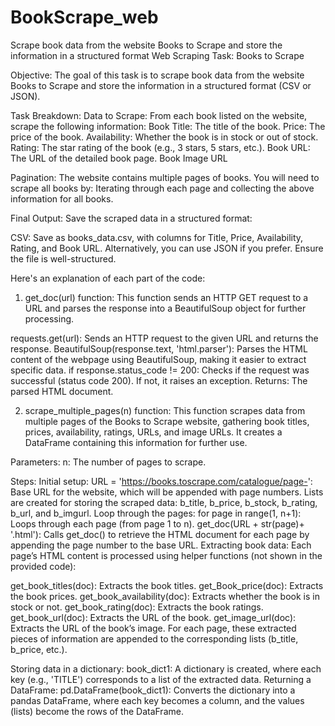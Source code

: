 # BookScrape_web
Scrape book data from the website Books to Scrape and store the information in a structured format
Web Scraping Task: Books to Scrape


Objective:
The goal of this task is to scrape book data from the website Books to Scrape and store the information in a structured format (CSV or JSON).



Task Breakdown:
Data to Scrape: From each book listed on the website, scrape the following information:
Book Title: The title of the book.
Price: The price of the book.
Availability: Whether the book is in stock or out of stock.
Rating: The star rating of the book (e.g., 3 stars, 5 stars, etc.).
Book URL: The URL of the detailed book page.
Book Image URL


Pagination: The website contains multiple pages of books. You will need to scrape all books by:
Iterating through each page and collecting the above information for all books.


Final Output: Save the scraped data in a structured format:


CSV: Save as books_data.csv, with columns for Title, Price, Availability, Rating, and Book URL.
Alternatively, you can use JSON if you prefer. Ensure the file is well-structured.



Here's an explanation of each part of the code:

1. get_doc(url) function:
This function sends an HTTP GET request to a URL and parses the response into a BeautifulSoup object for further processing.

requests.get(url): Sends an HTTP request to the given URL and returns the response.
BeautifulSoup(response.text, 'html.parser'): Parses the HTML content of the webpage using BeautifulSoup, making it easier to extract specific data.
if response.status_code != 200: Checks if the request was successful (status code 200). If not, it raises an exception.
Returns: The parsed HTML document.



2. scrape_multiple_pages(n) function:
This function scrapes data from multiple pages of the Books to Scrape website, gathering book titles, prices, availability, ratings, URLs, and image URLs. It creates a DataFrame containing this information for further use.

Parameters:
n: The number of pages to scrape.


Steps:
Initial setup:
URL = 'https://books.toscrape.com/catalogue/page-': Base URL for the website, which will be appended with page numbers.
Lists are created for storing the scraped data: b_title, b_price, b_stock, b_rating, b_url, and b_imgurl.
Loop through the pages:
for page in range(1, n+1): Loops through each page (from page 1 to n).
get_doc(URL + str(page)+ '.html'): Calls get_doc() to retrieve the HTML document for each page by appending the page number to the base URL.
Extracting book data:
Each page’s HTML content is processed using helper functions (not shown in the provided code):

get_book_titles(doc): Extracts the book titles.
get_Book_price(doc): Extracts the book prices.
get_book_availability(doc): Extracts whether the book is in stock or not.
get_book_rating(doc): Extracts the book ratings.
get_book_url(doc): Extracts the URL of the book.
get_image_url(doc): Extracts the URL of the book’s image.
For each page, these extracted pieces of information are appended to the corresponding lists (b_title, b_price, etc.).

Storing data in a dictionary:
book_dict1: A dictionary is created, where each key (e.g., 'TITLE') corresponds to a list of the extracted data.
Returning a DataFrame:
pd.DataFrame(book_dict1): Converts the dictionary into a pandas DataFrame, where each key becomes a column, and the values (lists) become the rows of the DataFrame.
